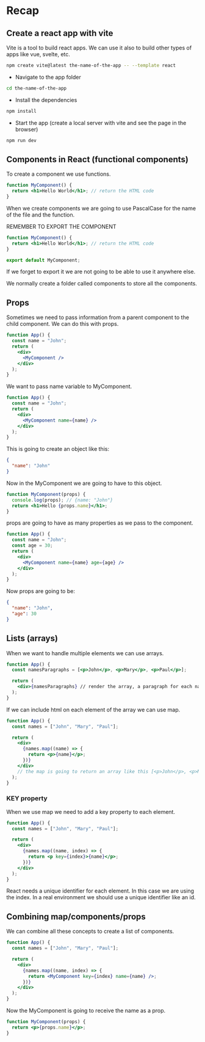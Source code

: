# Recap

## Create a react app with vite

Vite is a tool to build react apps. We can use it also to build other types of apps like vue, svelte, etc.

```bash
npm create vite@latest the-name-of-the-app -- --template react
```

- Navigate to the app folder

```bash
cd the-name-of-the-app
```

- Install the dependencies

```bash
npm install
```

- Start the app (create a local server with vite and see the page in the browser)

```bash
npm run dev
```

## Components in React (functional components)

To create a component we use functions.

```jsx
function MyComponent() {
  return <h1>Hello World</h1>; // return the HTML code
}
```

When we create components we are going to use PascalCase for the name of the file and the function.

REMEMBER TO EXPORT THE COMPONENT

```jsx
function MyComponent() {
  return <h1>Hello World</h1>; // return the HTML code
}

export default MyComponent;
```

If we forget to export it we are not going to be able to use it anywhere else.

We normally create a folder called components to store all the components.

## Props

Sometimes we need to pass information from a parent component to the child component. We can do this with props.

```jsx
function App() {
  const name = "John";
  return (
    <div>
      <MyComponent />
    </div>
  );
}
```

We want to pass name variable to MyComponent.

```jsx
function App() {
  const name = "John";
  return (
    <div>
      <MyComponent name={name} />
    </div>
  );
}
```

This is going to create an object like this:

```json
{
  "name": "John"
}
```

Now in the MyComponent we are going to have to this object.

```jsx
function MyComponent(props) {
  console.log(props); // {name: "John"}
  return <h1>Hello {props.name}</h1>;
}
```

props are going to have as many properties as we pass to the component.

```jsx
function App() {
  const name = "John";
  const age = 30;
  return (
    <div>
      <MyComponent name={name} age={age} />
    </div>
  );
}
```

Now props are going to be:

```json
{
  "name": "John",
  "age": 30
}
```

## Lists (arrays)

When we want to handle multiple elements we can use arrays.

```jsx
function App() {
  const namesParagraphs = [<p>John</p>, <p>Mary</p>, <p>Paul</p>];

  return (
    <div>{namesParagraphs} // render the array, a paragraph for each name</div>
  );
}
```

If we can include html on each element of the array we can use map.

```jsx
function App() {
  const names = ["John", "Mary", "Paul"];

  return (
    <div>
      {names.map((name) => {
        return <p>{name}</p>;
      })}
    </div>
    // the map is going to return an array like this [<p>John</p>, <p>Mary</p>, <p>Paul</p>]
  );
}
```

### KEY property

When we use map we need to add a key property to each element.

```jsx
function App() {
  const names = ["John", "Mary", "Paul"];

  return (
    <div>
      {names.map((name, index) => {
        return <p key={index}>{name}</p>;
      })}
    </div>
  );
}
```

React needs a unique identifier for each element. In this case we are using the index. In a real environment we should use a unique identifier like an id.

## Combining map/components/props

We can combine all these concepts to create a list of components.

```jsx
function App() {
  const names = ["John", "Mary", "Paul"];

  return (
    <div>
      {names.map((name, index) => {
        return <MyComponent key={index} name={name} />;
      })}
    </div>
  );
}
```

Now the MyComponent is going to receive the name as a prop.

```jsx
function MyComponent(props) {
  return <p>{props.name}</p>;
}
```
